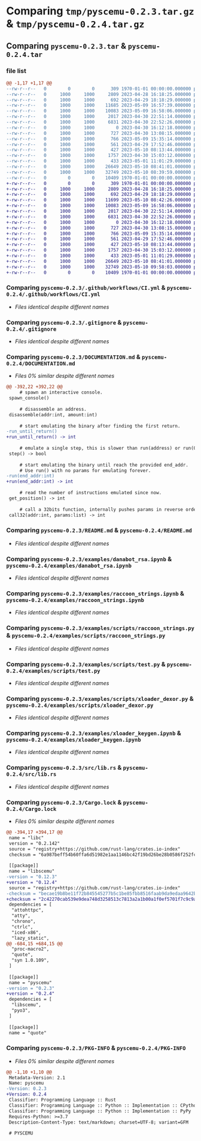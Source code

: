 # Comparing `tmp/pyscemu-0.2.3.tar.gz` & `tmp/pyscemu-0.2.4.tar.gz`

## Comparing `pyscemu-0.2.3.tar` & `pyscemu-0.2.4.tar`

### file list

```diff
@@ -1,17 +1,17 @@
--rw-r--r--   0        0        0      309 1970-01-01 00:00:00.000000 pyscemu-0.2.3/Cargo.toml
--rw-r--r--   0     1000     1000     2809 2023-04-28 16:18:25.000000 pyscemu-0.2.3/.github/workflows/CI.yml
--rw-r--r--   0     1000     1000      692 2023-04-29 18:18:29.000000 pyscemu-0.2.3/.gitignore
--rw-r--r--   0     1000     1000    11685 2023-05-09 16:57:39.000000 pyscemu-0.2.3/DOCUMENTATION.md
--rw-r--r--   0     1000     1000    10083 2023-05-09 16:58:06.000000 pyscemu-0.2.3/README.md
--rw-r--r--   0     1000     1000     2017 2023-04-30 22:51:14.000000 pyscemu-0.2.3/examples/danabot_rsa.ipynb
--rw-r--r--   0     1000     1000     6831 2023-04-30 22:52:26.000000 pyscemu-0.2.3/examples/raccoon_strings.ipynb
--rw-r--r--   0     1000     1000        0 2023-04-30 16:12:18.000000 pyscemu-0.2.3/examples/scripts/.ipynb_checkpoints/test-checkpoint.py
--rw-r--r--   0     1000     1000      727 2023-04-30 13:08:15.000000 pyscemu-0.2.3/examples/scripts/raccoon_strings.py
--rw-r--r--   0     1000     1000      766 2023-05-09 15:35:14.000000 pyscemu-0.2.3/examples/scripts/test.py
--rw-r--r--   0     1000     1000      561 2023-04-29 17:52:46.000000 pyscemu-0.2.3/examples/scripts/xloader_dexor.py
--rw-r--r--   0     1000     1000      427 2023-05-10 08:13:44.000000 pyscemu-0.2.3/examples/scripts/xloader_keygen.py
--rw-r--r--   0     1000     1000     1757 2023-04-30 15:03:12.000000 pyscemu-0.2.3/examples/xloader_keygen.ipynb
--rw-r--r--   0     1000     1000      433 2023-05-01 11:01:29.000000 pyscemu-0.2.3/pyproject.toml
--rw-r--r--   0     1000     1000    26649 2023-05-10 08:41:01.000000 pyscemu-0.2.3/src/lib.rs
--rw-r--r--   0     1000     1000    32749 2023-05-10 08:39:59.000000 pyscemu-0.2.3/Cargo.lock
--rw-r--r--   0        0        0    10409 1970-01-01 00:00:00.000000 pyscemu-0.2.3/PKG-INFO
+-rw-r--r--   0        0        0      309 1970-01-01 00:00:00.000000 pyscemu-0.2.4/Cargo.toml
+-rw-r--r--   0     1000     1000     2809 2023-04-28 16:18:25.000000 pyscemu-0.2.4/.github/workflows/CI.yml
+-rw-r--r--   0     1000     1000      692 2023-04-29 18:18:29.000000 pyscemu-0.2.4/.gitignore
+-rw-r--r--   0     1000     1000    11699 2023-05-10 08:42:26.000000 pyscemu-0.2.4/DOCUMENTATION.md
+-rw-r--r--   0     1000     1000    10083 2023-05-09 16:58:06.000000 pyscemu-0.2.4/README.md
+-rw-r--r--   0     1000     1000     2017 2023-04-30 22:51:14.000000 pyscemu-0.2.4/examples/danabot_rsa.ipynb
+-rw-r--r--   0     1000     1000     6831 2023-04-30 22:52:26.000000 pyscemu-0.2.4/examples/raccoon_strings.ipynb
+-rw-r--r--   0     1000     1000        0 2023-04-30 16:12:18.000000 pyscemu-0.2.4/examples/scripts/.ipynb_checkpoints/test-checkpoint.py
+-rw-r--r--   0     1000     1000      727 2023-04-30 13:08:15.000000 pyscemu-0.2.4/examples/scripts/raccoon_strings.py
+-rw-r--r--   0     1000     1000      766 2023-05-09 15:35:14.000000 pyscemu-0.2.4/examples/scripts/test.py
+-rw-r--r--   0     1000     1000      561 2023-04-29 17:52:46.000000 pyscemu-0.2.4/examples/scripts/xloader_dexor.py
+-rw-r--r--   0     1000     1000      427 2023-05-10 08:13:44.000000 pyscemu-0.2.4/examples/scripts/xloader_keygen.py
+-rw-r--r--   0     1000     1000     1757 2023-04-30 15:03:12.000000 pyscemu-0.2.4/examples/xloader_keygen.ipynb
+-rw-r--r--   0     1000     1000      433 2023-05-01 11:01:29.000000 pyscemu-0.2.4/pyproject.toml
+-rw-r--r--   0     1000     1000    26649 2023-05-10 08:41:01.000000 pyscemu-0.2.4/src/lib.rs
+-rw-r--r--   0     1000     1000    32749 2023-05-10 09:58:03.000000 pyscemu-0.2.4/Cargo.lock
+-rw-r--r--   0        0        0    10409 1970-01-01 00:00:00.000000 pyscemu-0.2.4/PKG-INFO
```

### Comparing `pyscemu-0.2.3/.github/workflows/CI.yml` & `pyscemu-0.2.4/.github/workflows/CI.yml`

 * *Files identical despite different names*

### Comparing `pyscemu-0.2.3/.gitignore` & `pyscemu-0.2.4/.gitignore`

 * *Files identical despite different names*

### Comparing `pyscemu-0.2.3/DOCUMENTATION.md` & `pyscemu-0.2.4/DOCUMENTATION.md`

 * *Files 0% similar despite different names*

```diff
@@ -392,22 +392,22 @@
     # spawn an interactive console.  
 spawn_console()
 
     # disassemble an address.  
 disassemble(addr:int, amount:int)
 
     # start emulating the binary after finding the first return.
-run_until_return()
+run_until_return() -> int
 
     # emulate a single step, this is slower than run(address) or run(0)
 step() -> bool
 
     # start emulating the binary until reach the provided end_addr. 
     # Use run() with no params for emulating forever.
-run(end_addr:int)
+run(end_addr:int) -> int
 
     # read the number of instructions emulated since now.
 get_position() -> int
 
     # call a 32bits function, internally pushes params in reverse order.
 call32(addr:int, params:list) -> int
```

### Comparing `pyscemu-0.2.3/README.md` & `pyscemu-0.2.4/README.md`

 * *Files identical despite different names*

### Comparing `pyscemu-0.2.3/examples/danabot_rsa.ipynb` & `pyscemu-0.2.4/examples/danabot_rsa.ipynb`

 * *Files identical despite different names*

### Comparing `pyscemu-0.2.3/examples/raccoon_strings.ipynb` & `pyscemu-0.2.4/examples/raccoon_strings.ipynb`

 * *Files identical despite different names*

### Comparing `pyscemu-0.2.3/examples/scripts/raccoon_strings.py` & `pyscemu-0.2.4/examples/scripts/raccoon_strings.py`

 * *Files identical despite different names*

### Comparing `pyscemu-0.2.3/examples/scripts/test.py` & `pyscemu-0.2.4/examples/scripts/test.py`

 * *Files identical despite different names*

### Comparing `pyscemu-0.2.3/examples/scripts/xloader_dexor.py` & `pyscemu-0.2.4/examples/scripts/xloader_dexor.py`

 * *Files identical despite different names*

### Comparing `pyscemu-0.2.3/examples/xloader_keygen.ipynb` & `pyscemu-0.2.4/examples/xloader_keygen.ipynb`

 * *Files identical despite different names*

### Comparing `pyscemu-0.2.3/src/lib.rs` & `pyscemu-0.2.4/src/lib.rs`

 * *Files identical despite different names*

### Comparing `pyscemu-0.2.3/Cargo.lock` & `pyscemu-0.2.4/Cargo.lock`

 * *Files 0% similar despite different names*

```diff
@@ -394,17 +394,17 @@
 name = "libc"
 version = "0.2.142"
 source = "registry+https://github.com/rust-lang/crates.io-index"
 checksum = "6a987beff54b60ffa6d51982e1aa1146bc42f19bd26be28b0586f252fccf5317"
 
 [[package]]
 name = "libscemu"
-version = "0.12.3"
+version = "0.12.4"
 source = "registry+https://github.com/rust-lang/crates.io-index"
-checksum = "becae19b8be11f72b845545277b5c1be85fbb8516faab9da9edaa9642b7425e8"
+checksum = "2c42270cab539e9dea748d3258513c7813a2a1b00a1f0ef5701f7c9c9ab018f9"
 dependencies = [
  "attohttpc",
  "atty",
  "chrono",
  "ctrlc",
  "iced-x86",
  "lazy_static",
@@ -684,15 +684,15 @@
  "proc-macro2",
  "quote",
  "syn 1.0.109",
 ]
 
 [[package]]
 name = "pyscemu"
-version = "0.2.3"
+version = "0.2.4"
 dependencies = [
  "libscemu",
  "pyo3",
 ]
 
 [[package]]
 name = "quote"
```

### Comparing `pyscemu-0.2.3/PKG-INFO` & `pyscemu-0.2.4/PKG-INFO`

 * *Files 0% similar despite different names*

```diff
@@ -1,10 +1,10 @@
 Metadata-Version: 2.1
 Name: pyscemu
-Version: 0.2.3
+Version: 0.2.4
 Classifier: Programming Language :: Rust
 Classifier: Programming Language :: Python :: Implementation :: CPython
 Classifier: Programming Language :: Python :: Implementation :: PyPy
 Requires-Python: >=3.7
 Description-Content-Type: text/markdown; charset=UTF-8; variant=GFM
 
 # PYSCEMU
```

